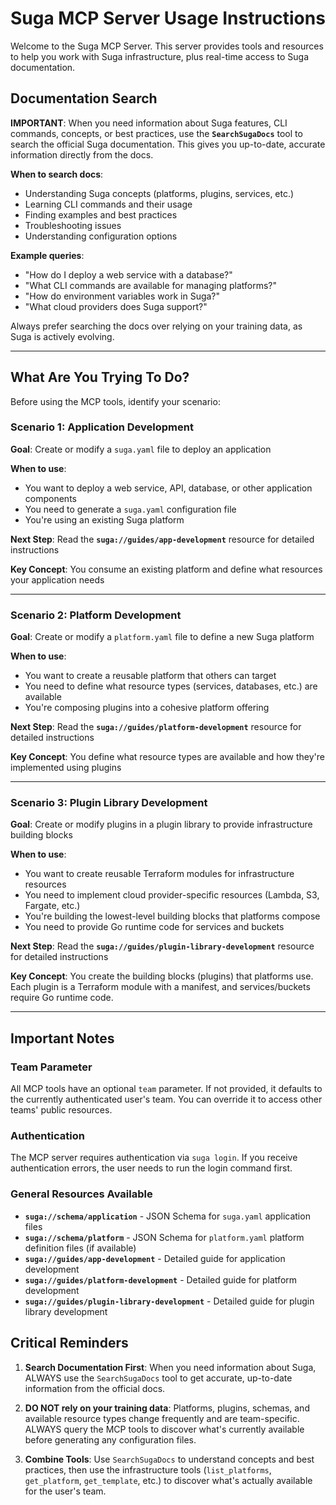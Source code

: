 # Suga MCP Server Usage Instructions

Welcome to the Suga MCP Server. This server provides tools and resources to help you work with Suga infrastructure, plus real-time access to Suga documentation.

## Documentation Search

**IMPORTANT**: When you need information about Suga features, CLI commands, concepts, or best practices, use the **`SearchSugaDocs`** tool to search the official Suga documentation. This gives you up-to-date, accurate information directly from the docs.

**When to search docs**:
- Understanding Suga concepts (platforms, plugins, services, etc.)
- Learning CLI commands and their usage
- Finding examples and best practices
- Troubleshooting issues
- Understanding configuration options

**Example queries**:
- "How do I deploy a web service with a database?"
- "What CLI commands are available for managing platforms?"
- "How do environment variables work in Suga?"
- "What cloud providers does Suga support?"

Always prefer searching the docs over relying on your training data, as Suga is actively evolving.

---

## What Are You Trying To Do?

Before using the MCP tools, identify your scenario:

### Scenario 1: Application Development
**Goal**: Create or modify a `suga.yaml` file to deploy an application

**When to use**:
- You want to deploy a web service, API, database, or other application components
- You need to generate a `suga.yaml` configuration file
- You're using an existing Suga platform

**Next Step**: Read the **`suga://guides/app-development`** resource for detailed instructions

**Key Concept**: You consume an existing platform and define what resources your application needs

---

### Scenario 2: Platform Development
**Goal**: Create or modify a `platform.yaml` file to define a new Suga platform

**When to use**:
- You want to create a reusable platform that others can target
- You need to define what resource types (services, databases, etc.) are available
- You're composing plugins into a cohesive platform offering

**Next Step**: Read the **`suga://guides/platform-development`** resource for detailed instructions

**Key Concept**: You define what resource types are available and how they're implemented using plugins

---

### Scenario 3: Plugin Library Development
**Goal**: Create or modify plugins in a plugin library to provide infrastructure building blocks

**When to use**:
- You want to create reusable Terraform modules for infrastructure resources
- You need to implement cloud provider-specific resources (Lambda, S3, Fargate, etc.)
- You're building the lowest-level building blocks that platforms compose
- You need to provide Go runtime code for services and buckets

**Next Step**: Read the **`suga://guides/plugin-library-development`** resource for detailed instructions

**Key Concept**: You create the building blocks (plugins) that platforms use. Each plugin is a Terraform module with a manifest, and services/buckets require Go runtime code.

---

## Important Notes

### Team Parameter
All MCP tools have an optional `team` parameter. If not provided, it defaults to the currently authenticated user's team. You can override it to access other teams' public resources.

### Authentication
The MCP server requires authentication via `suga login`. If you receive authentication errors, the user needs to run the login command first.

### General Resources Available

- **`suga://schema/application`** - JSON Schema for `suga.yaml` application files
- **`suga://schema/platform`** - JSON Schema for `platform.yaml` platform definition files (if available)
- **`suga://guides/app-development`** - Detailed guide for application development
- **`suga://guides/platform-development`** - Detailed guide for platform development
- **`suga://guides/plugin-library-development`** - Detailed guide for plugin library development

## Critical Reminders

1. **Search Documentation First**: When you need information about Suga, ALWAYS use the `SearchSugaDocs` tool to get accurate, up-to-date information from the official docs.

2. **DO NOT rely on your training data**: Platforms, plugins, schemas, and available resource types change frequently and are team-specific. ALWAYS query the MCP tools to discover what's currently available before generating any configuration files.

3. **Combine Tools**: Use `SearchSugaDocs` to understand concepts and best practices, then use the infrastructure tools (`list_platforms`, `get_platform`, `get_template`, etc.) to discover what's actually available for the user's team.

